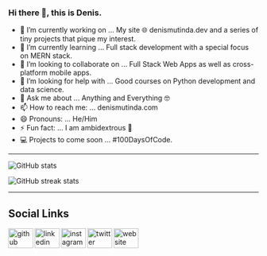 ### Hi there 👋, this is Denis.

<!--
**DenisWritesCode/DenisWritesCode** is a ✨ _special_ ✨ repository because its `README.md` (this file) appears on your GitHub profile.
-->
- 🔭 I’m currently working on ... My site 🌐 denismutinda.dev and a series of tiny projects that pique my interest.
- 🌱 I’m currently learning ... Full stack development with a special focus on MERN stack.
- 👯 I’m looking to collaborate on ... Full Stack Web Apps as well as cross-platform mobile apps.
- 🤔 I’m looking for help with ... Good courses on Python development and data science.
- 💬 Ask me about ... Anything and Everything 🤓
- 📫 How to reach me: ... denismutinda.com
- 😄 Pronouns: ... He/Him
- ⚡ Fun fact: ... I am ambidextrous 👐
- 💻 Projects to come soon ... #100DaysOfCode.

---
![GitHub stats](https://github-readme-stats.vercel.app/api?username=DenisWritesCode&show_icons=true)  

![GitHub streak stats](https://github-readme-streak-stats.herokuapp.com/?user=DenisWritesCode)  

---

## Social Links
[<img align="left" src='https://cdn.jsdelivr.net/npm/simple-icons@3.0.1/icons/github.svg' alt='github' height='40' width='50'>](https://github.com/DenisWritesCode)  [<img align="left" src='https://cdn.jsdelivr.net/npm/simple-icons@3.0.1/icons/linkedin.svg' alt='linkedin' height='40' width='50'>](https://www.linkedin.com/in/https://www.linkedin.com/in/denis-mutinda-241500191//)  [<img align="left" src='https://cdn.jsdelivr.net/npm/simple-icons@3.0.1/icons/instagram.svg' alt='instagram' height='40' width='50'>](https://www.instagram.com/DenisWritesCode/)  [<img align="left" src='https://cdn.jsdelivr.net/npm/simple-icons@3.0.1/icons/twitter.svg' alt='twitter' height='40' width='50'>](https://x.com/deniswritescode)  [<img align="left" src='https://cdn.jsdelivr.net/npm/simple-icons@3.0.1/icons/icloud.svg' alt='website' height='40' width='50'>](https://denismutinda.dev)  
